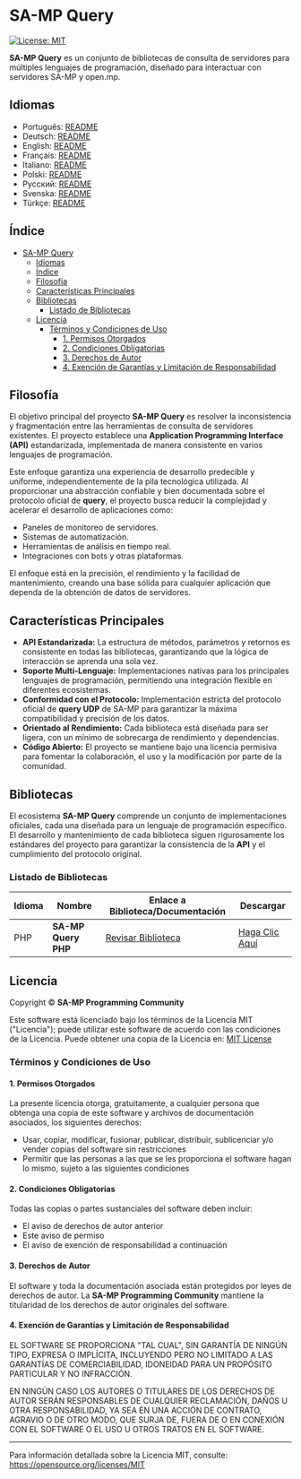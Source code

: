 # SA-MP Query

[![License: MIT](https://img.shields.io/badge/License-MIT-blue.svg)](https://opensource.org/licenses/MIT)

**SA-MP Query** es un conjunto de bibliotecas de consulta de servidores para múltiples lenguajes de programación, diseñado para interactuar con servidores SA-MP y open.mp.

## Idiomas

- Português: [README](../../)
- Deutsch: [README](../Deutsch/README.md)
- English: [README](../English/README.md)
- Français: [README](../Francais/README.md)
- Italiano: [README](../Italiano/README.md)
- Polski: [README](../Polski/README.md)
- Русский: [README](../Русский/README.md)
- Svenska: [README](../Svenska/README.md)
- Türkçe: [README](../Turkce/README.md)

## Índice

- [SA-MP Query](#sa-mp-query)
  - [Idiomas](#idiomas)
  - [Índice](#índice)
  - [Filosofía](#filosofía)
  - [Características Principales](#características-principales)
  - [Bibliotecas](#bibliotecas)
    - [Listado de Bibliotecas](#listado-de-bibliotecas)
  - [Licencia](#licencia)
    - [Términos y Condiciones de Uso](#términos-y-condiciones-de-uso)
      - [1. Permisos Otorgados](#1-permisos-otorgados)
      - [2. Condiciones Obligatorias](#2-condiciones-obligatorias)
      - [3. Derechos de Autor](#3-derechos-de-autor)
      - [4. Exención de Garantías y Limitación de Responsabilidad](#4-exención-de-garantías-y-limitación-de-responsabilidad)

## Filosofía

El objetivo principal del proyecto **SA-MP Query** es resolver la inconsistencia y fragmentación entre las herramientas de consulta de servidores existentes. El proyecto establece una **Application Programming Interface (API)** estandarizada, implementada de manera consistente en varios lenguajes de programación.

Este enfoque garantiza una experiencia de desarrollo predecible y uniforme, independientemente de la pila tecnológica utilizada. Al proporcionar una abstracción confiable y bien documentada sobre el protocolo oficial de **query**, el proyecto busca reducir la complejidad y acelerar el desarrollo de aplicaciones como:
- Paneles de monitoreo de servidores.
- Sistemas de automatización.
- Herramientas de análisis en tiempo real.
- Integraciones con bots y otras plataformas.

El enfoque está en la precisión, el rendimiento y la facilidad de mantenimiento, creando una base sólida para cualquier aplicación que dependa de la obtención de datos de servidores.

## Características Principales

- **API Estandarizada:** La estructura de métodos, parámetros y retornos es consistente en todas las bibliotecas, garantizando que la lógica de interacción se aprenda una sola vez.
- **Soporte Multi-Lenguaje:** Implementaciones nativas para los principales lenguajes de programación, permitiendo una integración flexible en diferentes ecosistemas.
- **Conformidad con el Protocolo:** Implementación estricta del protocolo oficial de **query UDP** de SA-MP para garantizar la máxima compatibilidad y precisión de los datos.
- **Orientado al Rendimiento:** Cada biblioteca está diseñada para ser ligera, con un mínimo de sobrecarga de rendimiento y dependencias.
- **Código Abierto:** El proyecto se mantiene bajo una licencia permisiva para fomentar la colaboración, el uso y la modificación por parte de la comunidad.

## Bibliotecas

El ecosistema **SA-MP Query** comprende un conjunto de implementaciones oficiales, cada una diseñada para un lenguaje de programación específico. El desarrollo y mantenimiento de cada biblioteca siguen rigurosamente los estándares del proyecto para garantizar la consistencia de la **API** y el cumplimiento del protocolo original.

### Listado de Bibliotecas

| Idioma | Nombre              | Enlace a Biblioteca/Documentación         | Descargar                                                                               |
| ------ | ------------------- | ----------------------------------------- | --------------------------------------------------------------------------------------- |
| PHP    | **SA-MP Query PHP** | [Revisar Biblioteca](../../libraries/php) | [Haga Clic Aquí](https://github.com/spc-samp/samp-query/releases/download/v1.0/php.zip) |

## Licencia

Copyright © **SA-MP Programming Community**

Este software está licenciado bajo los términos de la Licencia MIT ("Licencia"); puede utilizar este software de acuerdo con las condiciones de la Licencia. Puede obtener una copia de la Licencia en: [MIT License](https://opensource.org/licenses/MIT)

### Términos y Condiciones de Uso

#### 1. Permisos Otorgados

La presente licencia otorga, gratuitamente, a cualquier persona que obtenga una copia de este software y archivos de documentación asociados, los siguientes derechos:
* Usar, copiar, modificar, fusionar, publicar, distribuir, sublicenciar y/o vender copias del software sin restricciones
* Permitir que las personas a las que se les proporciona el software hagan lo mismo, sujeto a las siguientes condiciones

#### 2. Condiciones Obligatorias

Todas las copias o partes sustanciales del software deben incluir:
* El aviso de derechos de autor anterior
* Este aviso de permiso
* El aviso de exención de responsabilidad a continuación

#### 3. Derechos de Autor

El software y toda la documentación asociada están protegidos por leyes de derechos de autor. La **SA-MP Programming Community** mantiene la titularidad de los derechos de autor originales del software.

#### 4. Exención de Garantías y Limitación de Responsabilidad

EL SOFTWARE SE PROPORCIONA "TAL CUAL", SIN GARANTÍA DE NINGÚN TIPO, EXPRESA O IMPLÍCITA, INCLUYENDO PERO NO LIMITADO A LAS GARANTÍAS DE COMERCIABILIDAD, IDONEIDAD PARA UN PROPÓSITO PARTICULAR Y NO INFRACCIÓN.

EN NINGÚN CASO LOS AUTORES O TITULARES DE LOS DERECHOS DE AUTOR SERÁN RESPONSABLES DE CUALQUIER RECLAMACIÓN, DAÑOS U OTRA RESPONSABILIDAD, YA SEA EN UNA ACCIÓN DE CONTRATO, AGRAVIO O DE OTRO MODO, QUE SURJA DE, FUERA DE O EN CONEXIÓN CON EL SOFTWARE O EL USO U OTROS TRATOS EN EL SOFTWARE.

---

Para información detallada sobre la Licencia MIT, consulte: https://opensource.org/licenses/MIT